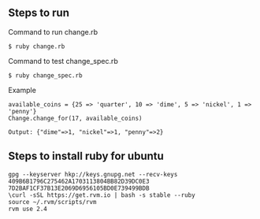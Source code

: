 ## Steps to run

Command to run change.rb

```
$ ruby change.rb
```

Command to test change_spec.rb

```
$ ruby change_spec.rb
```

Example

```
available_coins = {25 => 'quarter', 10 => 'dime', 5 => 'nickel', 1 => 'penny'}
Change.change_for(17, available_coins)

Output: {"dime"=>1, "nickel"=>1, "penny"=>2}
```

## Steps to install ruby for ubuntu
```
gpg --keyserver hkp://keys.gnupg.net --recv-keys 409B6B1796C275462A1703113804BB82D39DC0E3 7D2BAF1CF37B13E2069D6956105BD0E739499BDB
\curl -sSL https://get.rvm.io | bash -s stable --ruby
source ~/.rvm/scripts/rvm
rvm use 2.4
```

